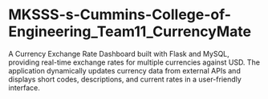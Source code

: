 # MKSSS-s-Cummins-College-of-Engineering_Team11_CurrencyMate
A Currency Exchange Rate Dashboard built with Flask and MySQL, providing real-time exchange rates for multiple currencies against USD. The application dynamically updates currency data from external APIs and displays short codes, descriptions, and current rates in a user-friendly interface.

